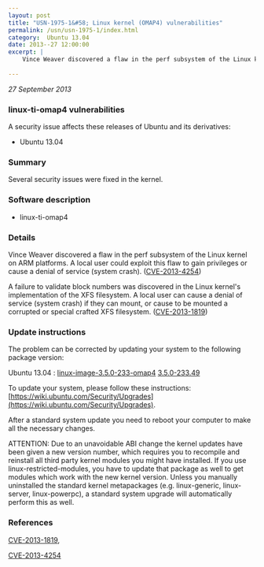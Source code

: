 ```yaml
---
layout: post
title: "USN-1975-1&#58; Linux kernel (OMAP4) vulnerabilities"
permalink: /usn/usn-1975-1/index.html
category:  Ubuntu 13.04
date: 2013--27 12:00:00
excerpt: |
    Vince Weaver discovered a flaw in the perf subsystem of the Linux kernel on ARM platforms. A local user could exploit this flaw to gain privileges or cause a denial of service (system crash). ([CVE-2013-4254](http://people.ubuntu.com/~ubuntu-security/cve/CVE-2013-4254))
    
--- 
```

 
 

*27 September 2013*

### linux-ti-omap4 vulnerabilities

A security issue affects these releases of Ubuntu and its derivatives:

* Ubuntu 13.04

### Summary

Several security issues were fixed in the kernel. 

### Software description

* linux-ti-omap4 

### Details

Vince Weaver discovered a flaw in the perf subsystem of the Linux kernel on ARM platforms. A local user could exploit this flaw to gain privileges or cause a denial of service (system crash). ([CVE-2013-4254](http://people.ubuntu.com/~ubuntu-security/cve/CVE-2013-4254))

A failure to validate block numbers was discovered in the Linux kernel&#39;s implementation of the XFS filesystem. A local user can cause a denial of service (system crash) if they can mount, or cause to be mounted a corrupted or special crafted XFS filesystem. ([CVE-2013-1819](http://people.ubuntu.com/~ubuntu-security/cve/CVE-2013-1819)) 

### Update instructions

The problem can be corrected by updating your system to the following package version:

Ubuntu 13.04
 : [linux-image-3.5.0-233-omap4](https://launchpad.net/ubuntu/+source/linux-ti-omap4) <span> [3.5.0-233.49](https://launchpad.net/ubuntu/+source/linux-ti-omap4/3.5.0-233.49) </span> 

To update your system, please follow these instructions: [https://wiki.ubuntu.com/Security/Upgrades](https://wiki.ubuntu.com/Security/Upgrades).

After a standard system update you need to reboot your computer to make all the necessary changes.

ATTENTION: Due to an unavoidable ABI change the kernel updates have been given a new version number, which requires you to recompile and reinstall all third party kernel modules you might have installed. If you use linux-restricted-modules, you have to update that package as well to get modules which work with the new kernel version. Unless you manually uninstalled the standard kernel metapackages (e.g. linux-generic, linux-server, linux-powerpc), a standard system upgrade will automatically perform this as well. 

### References

 
 [CVE-2013-1819](http://people.ubuntu.com/~ubuntu-security/cve/CVE-2013-1819), 

 [CVE-2013-4254](http://people.ubuntu.com/~ubuntu-security/cve/CVE-2013-4254)
 

